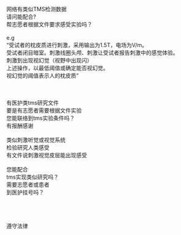 <br>
<br>
<br>
网络有类似TMS检测数据<br>
请问能配合?<br>
帮志愿者根据文件要求感受实验吗？<br>
<br>
e.g<br>
“受试者的枕皮质进行刺激，采用输出为1.5T，电场为V/m。<br>
受试者闭目暗室。刺激线圈头颅、刺激让受试者报告刺激中的感觉体验。<br>
刺激到出现视幻觉（视野中出现闪）<br>
上述操作，以最低阈值或确定能否视幻觉。<br>
视幻觉的阈值表示人的枕皮质”<br>
<br>
<br>
<br>
有医护类tms研究文件<br>
要是有志愿者需要根据文件实验<br>
您能联络到tms实验条件吗？<br>
有报酬感谢<br>
<br>
类似刺激听觉或视觉系统<br>
检验研究人类感受<br>
有文件说刺激视觉皮层能出现感受<br>
<br>
您能配合<br>
tms实现类似研究吗？<br>
需要志愿者或患者<br>
到医护挂号吗？<br>
<br>
<br>
<br>
<br>
遵守法律
<br>
<br>
<br>
<br>
<br>
<br>









